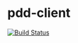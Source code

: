 # pdd-client

[![Build Status](https://travis-ci.com/pddisense/pdd-client.svg?branch=master)](https://travis-ci.com/pddisense/pdd-client)
